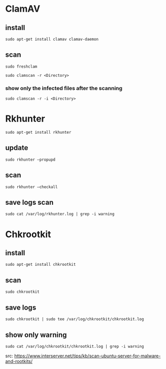 # ClamAV
## install
```
sudo apt-get install clamav clamav-daemon
```
## scan
```
sudo freshclam
```
```
sudo clamscan -r <Directory>
```
### show only the infected files after the scanning
```
sudo clamscan -r -i <Directory>
```

# Rkhunter
```
sudo apt-get install rkhunter
```
## update
```
sudo rkhunter –propupd
```
## scan
```
sudo rkhunter –checkall
```
## save logs scan
```
sudo cat /var/log/rkhunter.log | grep -i warning
```

# Chkrootkit
## install
```
sudo apt-get install chkrootkit
```
## scan
```
sudo chkrootkit
```
## save logs
```
sudo chkrootkit | sudo tee /var/log/chkrootkit/chkrootkit.log
```
## show only warning
```
sudo cat /var/log/chkrootkit/chkrootkit.log | grep -i warning
```

src: https://www.interserver.net/tips/kb/scan-ubuntu-server-for-malware-and-rootkits/